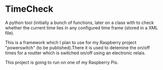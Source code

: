# TimeCheck
A python tool (initially a bunch of functions, later on a class with 
to check whether the current time lies in any configured time frame 
(stored in a XML file).

This is a framework which I plan to use for my Raspberry project 
"powerswitch" (to be published).There it is used to detemine the 
on/off times for a routter which is switched on/off using an 
electronic relais.

This project is going to run on one of my Raspberry Pis.